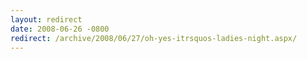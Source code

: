 ```yaml
---
layout: redirect
date: 2008-06-26 -0800
redirect: /archive/2008/06/27/oh-yes-itrsquos-ladies-night.aspx/
---
```


